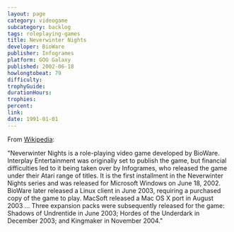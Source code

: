 ```yaml
---
layout: page
category: videogame
subcategory: backlog
tags: roleplaying-games
title: Neverwinter Nights
developer: BioWare
publisher: Infogrames
platform: GOG Galaxy
published: 2002-06-18
howlongtobeat: 79
difficulty:
trophyGuide:
durationHours:
trophies:
percent:
link:
date: 1991-01-01
---
```


From [Wikipedia](https://en.wikipedia.org/wiki/Neverwinter_Nights_(2002_video_game)):

"Neverwinter Nights is a role-playing video game developed by BioWare. Interplay Entertainment was originally set to publish the game, but financial difficulties led to it being taken over by Infogrames, who released the game under their Atari range of titles. It is the first installment in the Neverwinter Nights series and was released for Microsoft Windows on June 18, 2002. BioWare later released a Linux client in June 2003, requiring a purchased copy of the game to play. MacSoft released a Mac OS X port in August 2003 ... Three expansion packs were subsequently released for the game: Shadows of Undrentide in June 2003; Hordes of the Underdark in December 2003; and Kingmaker in November 2004."

